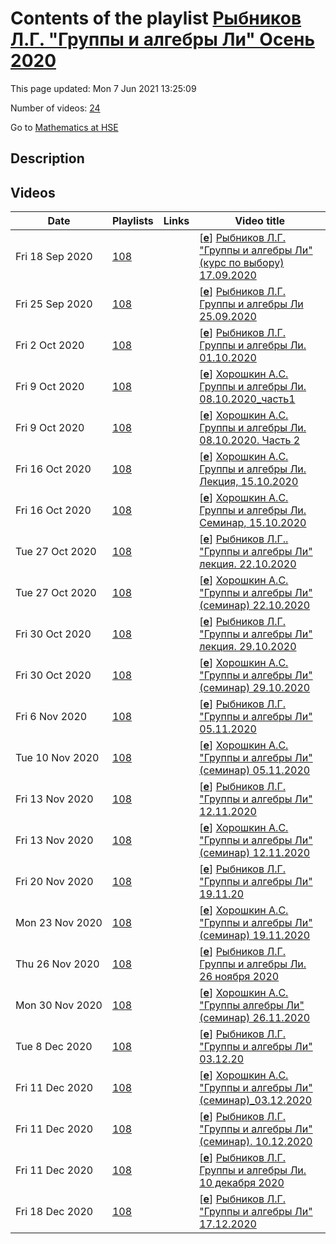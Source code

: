 # Contents of the playlist [Рыбников Л.Г. "Группы и алгебры Ли" Осень 2020](https://www.youtube.com/playlist?list=PLq3E5oubNNoC2-mtxXV3sdmd3l2DD8dEz)

This page updated: Mon 7 Jun 2021 13:25:09

Number of videos: [24](#videos)

Go to [Mathematics at HSE](../README.md)

## Description



## Videos

|Date|Playlists|Links|Video title|
|---|---|---|---|
| Fri&nbsp;18&nbsp;Sep&nbsp;2020 | [108](../playlists/108 "Рыбников Л.Г. &#34;Группы и алгебры Ли&#34; Осень 2020") |  | [[**e**](https://studio.youtube.com/video/KV2HITEddEs/edit "Edit")] [Рыбников Л.Г. &#34;Группы и алгебры Ли&#34; (курс по выбору) 17.09.2020](https://www.youtube.com/watch?v=KV2HITEddEs&list=PLq3E5oubNNoC2-mtxXV3sdmd3l2DD8dEz) |
| Fri&nbsp;25&nbsp;Sep&nbsp;2020 | [108](../playlists/108 "Рыбников Л.Г. &#34;Группы и алгебры Ли&#34; Осень 2020") |  | [[**e**](https://studio.youtube.com/video/xQ57GZgMXbg/edit "Edit")] [Рыбников Л.Г. Группы и алгебры Ли 25.09.2020](https://www.youtube.com/watch?v=xQ57GZgMXbg&list=PLq3E5oubNNoC2-mtxXV3sdmd3l2DD8dEz) |
| Fri&nbsp;2&nbsp;Oct&nbsp;2020 | [108](../playlists/108 "Рыбников Л.Г. &#34;Группы и алгебры Ли&#34; Осень 2020") |  | [[**e**](https://studio.youtube.com/video/uq0kem_PdoQ/edit "Edit")] [Рыбников Л.Г. Группы и алгебры Ли. 01.10.2020](https://www.youtube.com/watch?v=uq0kem_PdoQ&list=PLq3E5oubNNoC2-mtxXV3sdmd3l2DD8dEz) |
| Fri&nbsp;9&nbsp;Oct&nbsp;2020 | [108](../playlists/108 "Рыбников Л.Г. &#34;Группы и алгебры Ли&#34; Осень 2020") |  | [[**e**](https://studio.youtube.com/video/DKyHTEYICr4/edit "Edit")] [Хорошкин А.С. Группы и алгебры Ли. 08.10.2020&#95;часть1](https://www.youtube.com/watch?v=DKyHTEYICr4&list=PLq3E5oubNNoC2-mtxXV3sdmd3l2DD8dEz) |
| Fri&nbsp;9&nbsp;Oct&nbsp;2020 | [108](../playlists/108 "Рыбников Л.Г. &#34;Группы и алгебры Ли&#34; Осень 2020") |  | [[**e**](https://studio.youtube.com/video/hNk3qyDSLy0/edit "Edit")] [Хорошкин А.С. Группы и алгебры Ли. 08.10.2020. Часть 2](https://www.youtube.com/watch?v=hNk3qyDSLy0&list=PLq3E5oubNNoC2-mtxXV3sdmd3l2DD8dEz) |
| Fri&nbsp;16&nbsp;Oct&nbsp;2020 | [108](../playlists/108 "Рыбников Л.Г. &#34;Группы и алгебры Ли&#34; Осень 2020") |  | [[**e**](https://studio.youtube.com/video/2FHM84ISGJ4/edit "Edit")] [Хорошкин А.С. Группы и алгебры Ли. Лекция, 15.10.2020](https://www.youtube.com/watch?v=2FHM84ISGJ4&list=PLq3E5oubNNoC2-mtxXV3sdmd3l2DD8dEz) |
| Fri&nbsp;16&nbsp;Oct&nbsp;2020 | [108](../playlists/108 "Рыбников Л.Г. &#34;Группы и алгебры Ли&#34; Осень 2020") |  | [[**e**](https://studio.youtube.com/video/OmZGXRJVzac/edit "Edit")] [Хорошкин А.С. Группы и алгебры Ли. Семинар, 15.10.2020](https://www.youtube.com/watch?v=OmZGXRJVzac&list=PLq3E5oubNNoC2-mtxXV3sdmd3l2DD8dEz) |
| Tue&nbsp;27&nbsp;Oct&nbsp;2020 | [108](../playlists/108 "Рыбников Л.Г. &#34;Группы и алгебры Ли&#34; Осень 2020") |  | [[**e**](https://studio.youtube.com/video/L9dzCNv43ko/edit "Edit")] [Рыбников Л.Г.. &#34;Группы и алгебры Ли&#34; лекция. 22.10.2020](https://www.youtube.com/watch?v=L9dzCNv43ko&list=PLq3E5oubNNoC2-mtxXV3sdmd3l2DD8dEz) |
| Tue&nbsp;27&nbsp;Oct&nbsp;2020 | [108](../playlists/108 "Рыбников Л.Г. &#34;Группы и алгебры Ли&#34; Осень 2020") |  | [[**e**](https://studio.youtube.com/video/itkJaanXMDQ/edit "Edit")] [Хорошкин А.С. &#34;Группы и алгебры Ли&#34; (семинар) 22.10.2020](https://www.youtube.com/watch?v=itkJaanXMDQ&list=PLq3E5oubNNoC2-mtxXV3sdmd3l2DD8dEz) |
| Fri&nbsp;30&nbsp;Oct&nbsp;2020 | [108](../playlists/108 "Рыбников Л.Г. &#34;Группы и алгебры Ли&#34; Осень 2020") |  | [[**e**](https://studio.youtube.com/video/6YceotvZfA8/edit "Edit")] [Рыбников Л.Г. &#34;Группы и алгебры Ли&#34; лекция. 29.10.2020](https://www.youtube.com/watch?v=6YceotvZfA8&list=PLq3E5oubNNoC2-mtxXV3sdmd3l2DD8dEz) |
| Fri&nbsp;30&nbsp;Oct&nbsp;2020 | [108](../playlists/108 "Рыбников Л.Г. &#34;Группы и алгебры Ли&#34; Осень 2020") |  | [[**e**](https://studio.youtube.com/video/yzU-305fW4w/edit "Edit")] [Хорошкин А.С. &#34;Группы и алгебры Ли&#34; (семинар) 29.10.2020](https://www.youtube.com/watch?v=yzU-305fW4w&list=PLq3E5oubNNoC2-mtxXV3sdmd3l2DD8dEz) |
| Fri&nbsp;6&nbsp;Nov&nbsp;2020 | [108](../playlists/108 "Рыбников Л.Г. &#34;Группы и алгебры Ли&#34; Осень 2020") |  | [[**e**](https://studio.youtube.com/video/FX2wGBK_9g4/edit "Edit")] [Рыбников Л.Г. &#34;Группы и алгебры Ли&#34; 05.11.2020](https://www.youtube.com/watch?v=FX2wGBK_9g4&list=PLq3E5oubNNoC2-mtxXV3sdmd3l2DD8dEz) |
| Tue&nbsp;10&nbsp;Nov&nbsp;2020 | [108](../playlists/108 "Рыбников Л.Г. &#34;Группы и алгебры Ли&#34; Осень 2020") |  | [[**e**](https://studio.youtube.com/video/N9Ml9Ecib6Q/edit "Edit")] [Хорошкин А.С. &#34;Группы и алгебры Ли&#34; (семинар) 05.11.2020](https://www.youtube.com/watch?v=N9Ml9Ecib6Q&list=PLq3E5oubNNoC2-mtxXV3sdmd3l2DD8dEz) |
| Fri&nbsp;13&nbsp;Nov&nbsp;2020 | [108](../playlists/108 "Рыбников Л.Г. &#34;Группы и алгебры Ли&#34; Осень 2020") |  | [[**e**](https://studio.youtube.com/video/3SBnLy6mpCM/edit "Edit")] [Рыбников Л.Г. &#34;Группы и алгебры Ли&#34; 12.11.2020](https://www.youtube.com/watch?v=3SBnLy6mpCM&list=PLq3E5oubNNoC2-mtxXV3sdmd3l2DD8dEz) |
| Fri&nbsp;13&nbsp;Nov&nbsp;2020 | [108](../playlists/108 "Рыбников Л.Г. &#34;Группы и алгебры Ли&#34; Осень 2020") |  | [[**e**](https://studio.youtube.com/video/tEjbbDZAq1k/edit "Edit")] [Хорошкин А.С. &#34;Группы и алгебры Ли&#34; (семинар) 12.11.2020](https://www.youtube.com/watch?v=tEjbbDZAq1k&list=PLq3E5oubNNoC2-mtxXV3sdmd3l2DD8dEz) |
| Fri&nbsp;20&nbsp;Nov&nbsp;2020 | [108](../playlists/108 "Рыбников Л.Г. &#34;Группы и алгебры Ли&#34; Осень 2020") |  | [[**e**](https://studio.youtube.com/video/jfixHyO9ocI/edit "Edit")] [Рыбников Л.Г. &#34;Группы и алгебры Ли&#34; 19.11.20](https://www.youtube.com/watch?v=jfixHyO9ocI&list=PLq3E5oubNNoC2-mtxXV3sdmd3l2DD8dEz) |
| Mon&nbsp;23&nbsp;Nov&nbsp;2020 | [108](../playlists/108 "Рыбников Л.Г. &#34;Группы и алгебры Ли&#34; Осень 2020") |  | [[**e**](https://studio.youtube.com/video/mgz9TjHsJYw/edit "Edit")] [Хорошкин А.С. &#34;Группы и алгебры Ли&#34; (семинар) 19.11.2020](https://www.youtube.com/watch?v=mgz9TjHsJYw&list=PLq3E5oubNNoC2-mtxXV3sdmd3l2DD8dEz) |
| Thu&nbsp;26&nbsp;Nov&nbsp;2020 | [108](../playlists/108 "Рыбников Л.Г. &#34;Группы и алгебры Ли&#34; Осень 2020") |  | [[**e**](https://studio.youtube.com/video/Jm7QpABcies/edit "Edit")] [Рыбников Л.Г. Группы и алгебры Ли. 26 ноября 2020](https://www.youtube.com/watch?v=Jm7QpABcies&list=PLq3E5oubNNoC2-mtxXV3sdmd3l2DD8dEz "Лекция 26 ноября") |
| Mon&nbsp;30&nbsp;Nov&nbsp;2020 | [108](../playlists/108 "Рыбников Л.Г. &#34;Группы и алгебры Ли&#34; Осень 2020") |  | [[**e**](https://studio.youtube.com/video/7DpGjSKnMYs/edit "Edit")] [Хорошкин А.С. &#34;Группы алгебры Ли&#34; (семинар) 26.11.2020](https://www.youtube.com/watch?v=7DpGjSKnMYs&list=PLq3E5oubNNoC2-mtxXV3sdmd3l2DD8dEz) |
| Tue&nbsp;8&nbsp;Dec&nbsp;2020 | [108](../playlists/108 "Рыбников Л.Г. &#34;Группы и алгебры Ли&#34; Осень 2020") |  | [[**e**](https://studio.youtube.com/video/gWauExNx0zQ/edit "Edit")] [Рыбников Л.Г. &#34;Группы и алгебры Ли&#34; 03.12.20](https://www.youtube.com/watch?v=gWauExNx0zQ&list=PLq3E5oubNNoC2-mtxXV3sdmd3l2DD8dEz) |
| Fri&nbsp;11&nbsp;Dec&nbsp;2020 | [108](../playlists/108 "Рыбников Л.Г. &#34;Группы и алгебры Ли&#34; Осень 2020") |  | [[**e**](https://studio.youtube.com/video/8zDZeEF9SiI/edit "Edit")] [Хорошкин А.С. &#34;Группы и алгебры Ли&#34; (семинар)&#95;03.12.2020](https://www.youtube.com/watch?v=8zDZeEF9SiI&list=PLq3E5oubNNoC2-mtxXV3sdmd3l2DD8dEz) |
| Fri&nbsp;11&nbsp;Dec&nbsp;2020 | [108](../playlists/108 "Рыбников Л.Г. &#34;Группы и алгебры Ли&#34; Осень 2020") |  | [[**e**](https://studio.youtube.com/video/enwooBRTx44/edit "Edit")] [Рыбников Л.Г. &#34;Группы и алгебры Ли&#34; (семинар). 10.12.2020](https://www.youtube.com/watch?v=enwooBRTx44&list=PLq3E5oubNNoC2-mtxXV3sdmd3l2DD8dEz) |
| Fri&nbsp;11&nbsp;Dec&nbsp;2020 | [108](../playlists/108 "Рыбников Л.Г. &#34;Группы и алгебры Ли&#34; Осень 2020") |  | [[**e**](https://studio.youtube.com/video/r4nIKJo1uCM/edit "Edit")] [Рыбников Л.Г. Группы и алгебры Ли. 10 декабря 2020](https://www.youtube.com/watch?v=r4nIKJo1uCM&list=PLq3E5oubNNoC2-mtxXV3sdmd3l2DD8dEz) |
| Fri&nbsp;18&nbsp;Dec&nbsp;2020 | [108](../playlists/108 "Рыбников Л.Г. &#34;Группы и алгебры Ли&#34; Осень 2020") |  | [[**e**](https://studio.youtube.com/video/fM6QwUtaqpo/edit "Edit")] [Рыбников Л.Г. &#34;Группы и алгебры Ли&#34; 17.12.2020](https://www.youtube.com/watch?v=fM6QwUtaqpo&list=PLq3E5oubNNoC2-mtxXV3sdmd3l2DD8dEz) |
